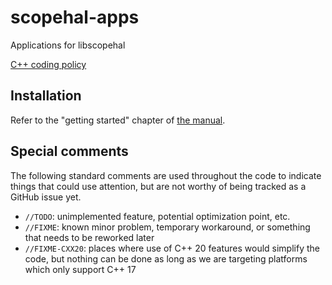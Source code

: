 # scopehal-apps

Applications for libscopehal

[C++ coding policy](https://github.com/azonenberg/coding-policy/blob/master/cpp-coding-policy.md)

## Installation

Refer to the "getting started" chapter of [the manual](https://www.antikernel.net/temp/ngscopeclient-manual.pdf).

## Special comments

The following standard comments are used throughout the code to indicate things that could use attention, but are
not worthy of being tracked as a GitHub issue yet.

* `//TODO`: unimplemented feature, potential optimization point, etc.
* `//FIXME`: known minor problem, temporary workaround, or something that needs to be reworked later
* `//FIXME-CXX20`: places where use of C++ 20 features would simplify the code, but nothing can be done as long as we are targeting platforms which only support C++ 17
